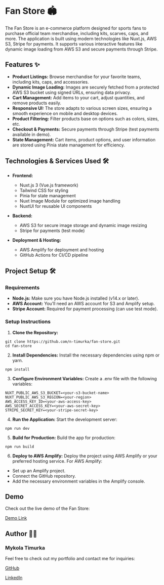 # Fan Store 🏟️

The Fan Store is an e-commerce platform designed for sports fans to purchase official team merchandise, including kits, scarves, caps, and more. The application is built using modern technologies like Nuxt.js, AWS S3, Stripe for payments. It supports various interactive features like dynamic image loading from AWS S3 and secure payments through Stripe.

## Features ✨

- **Product Listings:** Browse merchandise for your favorite teams, including kits, caps, and accessories.
- **Dynamic Image Loading:** Images are securely fetched from a protected AWS S3 bucket using signed URLs, ensuring data privacy.
- **Cart Management:** Add items to your cart, adjust quantities, and remove products easily.
- **Responsive UI:** The store adapts to various screen sizes, ensuring a smooth experience on mobile and desktop devices.
- **Product Filtering:** Filter products base on options such as colors, sizes, etc.
- **Checkout & Payments:** Secure payments through Stripe (test payments available in demo).
- **State Management:** Cart items, product options, and user information are stored using Pinia state management for efficiency.

## Technologies & Services Used 🛠️

- **Frontend:**
    - Nuxt.js 3 (Vue.js framework)
    - Tailwind CSS for styling
    - Pinia for state management
    - Nuxt Image Module for optimized image handling
    - NuxtUI for reusable UI components

- **Backend:**
    - AWS S3 for secure image storage and dynamic image resizing
    - Stripe for payments (test mode)

- **Deployment & Hosting:**
    - AWS Amplify for deployment and hosting
    - GitHub Actions for CI/CD pipeline

## Project Setup 🛠️

### Requirements

- **Node.js:** Make sure you have Node.js installed (v14.x or later).
- **AWS Account:** You’ll need an AWS account for S3 and Amplify setup.
- **Stripe Account:** Required for payment processing (can use test mode).

### Setup Instructions
1. **Clone the Repository:**

```
git clone https://github.com/n-timurka/fan-store.git
cd fan-store
```

2. **Install Dependencies:** Install the necessary dependencies using npm or yarn.

```
npm install
```

3. **Configure Environment Variables:** Create a .env file with the following variables:

```
NUXT_PUBLIC_AWS_S3_BUCKET=<your-s3-bucket-name>
NUXT_PUBLIC_AWS_S3_REGION=<your-region>
AWS_ACCESS_KEY_ID=<your-aws-access-key>
AWS_SECRET_ACCESS_KEY=<your-aws-secret-key>
STRIPE_SECRET_KEY=<your-stripe-secret-key>
```

4. **Run the Application:** Start the development server:

```
npm run dev
```

5. **Build for Production:** Build the app for production:

```
npm run build
```

6. **Deploy to AWS Amplify:** Deploy the project using AWS Amplify or your preferred hosting service. For AWS Amplify:

- Set up an Amplify project.
- Connect the GitHub repository.
- Add the necessary environment variables in the Amplify console.

## Demo

Check out the live demo of the Fan Store:

[Demo Link](https://master.dqaqcztng291a.amplifyapp.com/)

## Author 👨‍💻

### Mykola Timurka

Feel free to check out my portfolio and contact me for inquiries:

[GitHub](https://github.com/n-timurka)

[LinkedIn](https://www.linkedin.com/in/mykola-timurka/)
